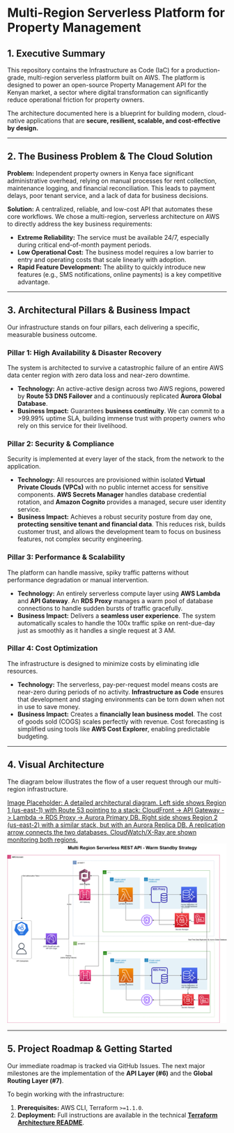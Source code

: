 # Multi-Region Serverless Platform for Property Management

## 1. Executive Summary

This repository contains the Infrastructure as Code (IaC) for a production-grade, multi-region serverless platform built on AWS. The platform is designed to power an open-source Property Management API for the Kenyan market, a sector where digital transformation can significantly reduce operational friction for property owners.

The architecture documented here is a blueprint for building modern, cloud-native applications that are **secure, resilient, scalable, and cost-effective by design.**

---

## 2. The Business Problem & The Cloud Solution

**Problem:** Independent property owners in Kenya face significant administrative overhead, relying on manual processes for rent collection, maintenance logging, and financial reconciliation. This leads to payment delays, poor tenant service, and a lack of data for business decisions.

**Solution:** A centralized, reliable, and low-cost API that automates these core workflows. We chose a multi-region, serverless architecture on AWS to directly address the key business requirements:

*   **Extreme Reliability:** The service must be available 24/7, especially during critical end-of-month payment periods.
*   **Low Operational Cost:** The business model requires a low barrier to entry and operating costs that scale linearly with adoption.
*   **Rapid Feature Development:** The ability to quickly introduce new features (e.g., SMS notifications, online payments) is a key competitive advantage.

---

## 3. Architectural Pillars & Business Impact

Our infrastructure stands on four pillars, each delivering a specific, measurable business outcome.

### Pillar 1: High Availability & Disaster Recovery
The system is architected to survive a catastrophic failure of an entire AWS data center region with zero data loss and near-zero downtime.

*   **Technology:** An active-active design across two AWS regions, powered by **Route 53 DNS Failover** and a continuously replicated **Aurora Global Database**.
*   **Business Impact:** Guarantees **business continuity**. We can commit to a >99.99% uptime SLA, building immense trust with property owners who rely on this service for their livelihood.

### Pillar 2: Security & Compliance
Security is implemented at every layer of the stack, from the network to the application.

*   **Technology:** All resources are provisioned within isolated **Virtual Private Clouds (VPCs)** with no public internet access for sensitive components. **AWS Secrets Manager** handles database credential rotation, and **Amazon Cognito** provides a managed, secure user identity service.
*   **Business Impact:** Achieves a robust security posture from day one, **protecting sensitive tenant and financial data**. This reduces risk, builds customer trust, and allows the development team to focus on business features, not complex security engineering.

### Pillar 3: Performance & Scalability
The platform can handle massive, spiky traffic patterns without performance degradation or manual intervention.

*   **Technology:** An entirely serverless compute layer using **AWS Lambda** and **API Gateway**. An **RDS Proxy** manages a warm pool of database connections to handle sudden bursts of traffic gracefully.
*   **Business Impact:** Delivers a **seamless user experience**. The system automatically scales to handle the 100x traffic spike on rent-due-day just as smoothly as it handles a single request at 3 AM.

### Pillar 4: Cost Optimization
The infrastructure is designed to minimize costs by eliminating idle resources.

*   **Technology:** The serverless, pay-per-request model means costs are near-zero during periods of no activity. **Infrastructure as Code** ensures that development and staging environments can be torn down when not in use to save money.
*   **Business Impact:** Creates a **financially lean business model**. The cost of goods sold (COGS) scales perfectly with revenue. Cost forecasting is simplified using tools like **AWS Cost Explorer**, enabling predictable budgeting.

---

## 4. Visual Architecture

The diagram below illustrates the flow of a user request through our multi-region infrastructure.

[Image Placeholder: A detailed architectural diagram. Left side shows Region 1 (us-east-1) with Route 53 pointing to a stack: CloudFront -> API Gateway -> Lambda -> RDS Proxy -> Aurora Primary DB. Right side shows Region 2 (us-east-2) with a similar stack, but with an Aurora Replica DB. A replication arrow connects the two databases. CloudWatch/X-Ray are shown monitoring both regions.]() <img src="./aws_arch.png" alt="app-screen" width="800" />

---

## 5. Project Roadmap & Getting Started

Our immediate roadmap is tracked via GitHub Issues. The next major milestones are the implementation of the **API Layer (#6)** and the **Global Routing Layer (#7)**.

To begin working with the infrastructure:

1.  **Prerequisites:** AWS CLI, Terraform `>=1.1.0`.
2.  **Deployment:** Full instructions are available in the technical **[Terraform Architecture README](./terraform/README.md)**.